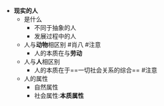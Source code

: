- **现实的人**
	- 是什么
		- 不同于抽象的人
		- 发展过程中的人
	- 人与**动物**相区别 #肖八 #注意
		- 人的本质在与**劳动**
	- 人与**人**相区别
		- 人的本质在于==一切社会关系的综合== #注意 
	- 人的属性
		- 自然属性
		- 社会属性:**本质属性**